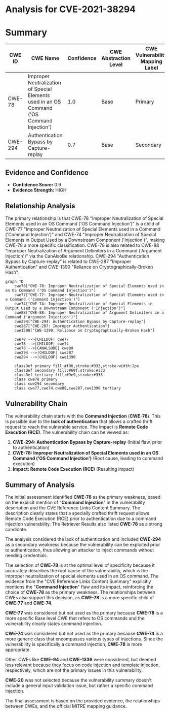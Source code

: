 # Analysis for CVE-2021-38294

# Summary
| CWE ID | CWE Name | Confidence | CWE Abstraction Level | CWE Vulnerability Mapping Label | CWE-Vulnerability Mapping Notes |
|---|---|---|---|---|---|
| CWE-78 | Improper Neutralization of Special Elements used in an OS Command ('OS Command Injection') | 1.0 | Base | Primary | Allowed |
| CWE-294 | Authentication Bypass by Capture-replay | 0.7 | Base | Secondary | Allowed |

## Evidence and Confidence

*   **Confidence Score:** 0.9
*   **Evidence Strength:** HIGH

## Relationship Analysis
The primary relationship is that CWE-78 "Improper Neutralization of Special Elements used in an OS Command ('OS Command Injection')" is a child of CWE-77 "Improper Neutralization of Special Elements used in a Command ('Command Injection')" and CWE-74 "Improper Neutralization of Special Elements in Output Used by a Downstream Component ('Injection')", making CWE-78 a more specific classification. CWE-78 is also related to CWE-88 "Improper Neutralization of Argument Delimiters in a Command ('Argument Injection')" via the CanAlsoBe relationship. CWE-294 "Authentication Bypass by Capture-replay" is related to CWE-287 "Improper Authentication" and CWE-1390 "Reliance on Cryptographically-Broken Hash".

```mermaid
graph TD
    cwe78["CWE-78: Improper Neutralization of Special Elements used in an OS Command ('OS Command Injection')"]
    cwe77["CWE-77: Improper Neutralization of Special Elements used in a Command ('Command Injection')"]
    cwe74["CWE-74: Improper Neutralization of Special Elements in Output Used by a Downstream Component ('Injection')"]
    cwe88["CWE-88: Improper Neutralization of Argument Delimiters in a Command ('Argument Injection')"]
    cwe294["CWE-294: Authentication Bypass by Capture-replay"]
    cwe287["CWE-287: Improper Authentication"]
    cwe1390["CWE-1390: Reliance on Cryptographically-Broken Hash"]

    cwe78 -->|CHILDOF| cwe77
    cwe78 -->|CHILDOF| cwe74
    cwe78 -->|CANALSOBE| cwe88
    cwe294 -->|CHILDOF| cwe287
    cwe294 -->|CHILDOF| cwe1390

    classDef primary fill:#f96,stroke:#333,stroke-width:2px
    classDef secondary fill:#69f,stroke:#333
    classDef tertiary fill:#9e9,stroke:#333
    class cwe78 primary
    class cwe294 secondary
    class cwe77,cwe74,cwe88,cwe287,cwe1390 tertiary
```

## Vulnerability Chain
The vulnerability chain starts with the **Command Injection** (**CWE-78**). This is possible due to the **lack of authentication** that allows a crafted thrift request to reach the vulnerable service. The impact is **Remote Code Execution (RCE)**. The vulnerability chain can be viewed as:

1.  **CWE-294: Authentication Bypass by Capture-replay** (Initial flaw, prior to authentication)
2.  **CWE-78: Improper Neutralization of Special Elements used in an OS Command ('OS Command Injection')** (Root cause, leading to command execution)
3.  **Impact: Remote Code Execution (RCE)** (Resulting impact)

## Summary of Analysis
The initial assessment identified **CWE-78** as the primary weakness, based on the explicit mention of "**Command Injection**" in the vulnerability description and the CVE Reference Links Content Summary. The description clearly states that a specially crafted thrift request allows Remote Code Execution (RCE) prior to authentication due to a command injection vulnerability. The Retriever Results also listed **CWE-78** as a strong candidate.

The analysis considered the lack of authentication and included **CWE-294** as a secondary weakness because the vulnerability can be exploited prior to authentication, thus allowing an attacker to inject commands without needing credentials.

The selection of **CWE-78** is at the optimal level of specificity because it accurately describes the root cause of the vulnerability, which is the improper neutralization of special elements used in an OS command. The evidence from the "CVE Reference Links Content Summary" explicitly mentions the "**Command Injection**" flaw and its impact, reinforcing the choice of **CWE-78** as the primary weakness. The relationships between CWEs also support this decision, as **CWE-78** is a more specific child of **CWE-77** and **CWE-74**.

**CWE-77** was considered but not used as the primary because **CWE-78** is a more specific Base level CWE that refers to OS commands and the vulnerability clearly states command injection.

**CWE-74** was considered but not used as the primary because **CWE-74** is a more generic class that encompasses various types of injections. Since the vulnerability is specifically a command injection, **CWE-78** is more appropriate.

Other CWEs like **CWE-94** and **CWE-1336** were considered, but deemed less relevant because they focus on code injection and template injection, respectively, which are not the primary issues in this vulnerability.

**CWE-20** was not selected because the vulnerability summary doesn't include a general input validation issue, but rather a specific command injection.

The final assessment is based on the provided evidence, the relationships between CWEs, and the official MITRE mapping guidance.